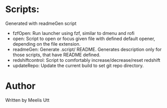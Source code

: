 # Scripts:

Generated with readmeGen script

* fzfOpen: Run launcher using fzf, similar to dmenu and rofi
* open: Script to open or focus given file with defined default opener, depending on the file extension.
* readmeGen: Generate .script/ README. Generates description only for those scripts, that have README defined.
* redshiftcontrol: Script to comfortably increase/decrease/reset redshift
* updateRepo: Update the current build to set git repo directory.

# Author

Written by
Meelis Utt
